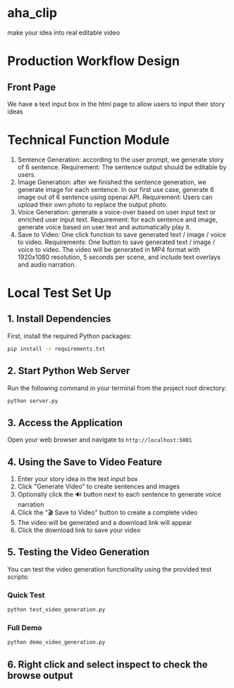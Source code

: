 # aha_clip
make your idea into real editable video

# Production Workflow Design
## Front Page
We have a text input box in the html page to allow users to input their story ideas

# Technical Function Module
1. Sentence Generation: according to the user prompt, we generate story of 6 sentence.
Requirement: The sentence output should be editable by users.
2. Image Generation: after we finished the sentence generation, we generate image for each sentence. In our first use case, generate 6 image out of 6 sentence using openai API.
Requirement: Users can upload their own photo to replace the output photo.
3. Voice Generation: generate a voice-over based on user input text or enriched user input text.
Requirement: for each sentence and image, generate voice based on user text and automatically play it. 
4. Save to Video: One click function to save generated text / image / voice to video.
Requirements: One button to save generated text / image / voice to video. The video will be generated in MP4 format with 1920x1080 resolution, 5 seconds per scene, and include text overlays and audio narration.

# Local Test Set Up

## 1. Install Dependencies
First, install the required Python packages:
```bash
pip install -r requirements.txt
```

## 2. Start Python Web Server
Run the following command in your terminal from the project root directory: 
```python
python server.py
```

## 3. Access the Application
Open your web browser and navigate to `http://localhost:5001`

## 4. Using the Save to Video Feature
1. Enter your story idea in the text input box
2. Click "Generate Video" to create sentences and images
3. Optionally click the 🔊 button next to each sentence to generate voice narration
4. Click the "🎬 Save to Video" button to create a complete video
5. The video will be generated and a download link will appear
6. Click the download link to save your video

## 5. Testing the Video Generation
You can test the video generation functionality using the provided test scripts:

### Quick Test
```bash
python test_video_generation.py
```

### Full Demo
```bash
python demo_video_generation.py
```

## 6. Right click and select inspect to check the browse output
